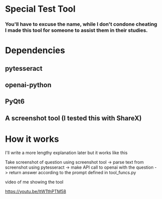 # Special Test Tool

### You'll have to excuse the name, while I don't condone cheating I made this tool for someone to assist them in their studies.

# Dependencies

## pytesseract
## openai-python 
## PyQt6
## A screenshot tool (I tested this with ShareX)


# How it works

I'll write a more lengthy explanation later but it works like this

Take screenshot of question using screenshot tool -> parse text from screenshot using pytesseract -> make API call to openai with the question -> return answer according to the prompt defined in tool_funcs.py

video of me showing the tool

https://youtu.be/ltWTthPTM58
